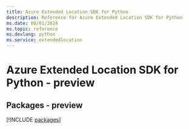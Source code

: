 ```yaml
---
title: Azure Extended Location SDK for Python
description: Reference for Azure Extended Location SDK for Python
ms.date: 08/01/2024
ms.topic: reference
ms.devlang: python
ms.service: extendedlocation
---
```

# Azure Extended Location SDK for Python - preview
## Packages - preview
[!INCLUDE [packages](extended-location-index.md)]